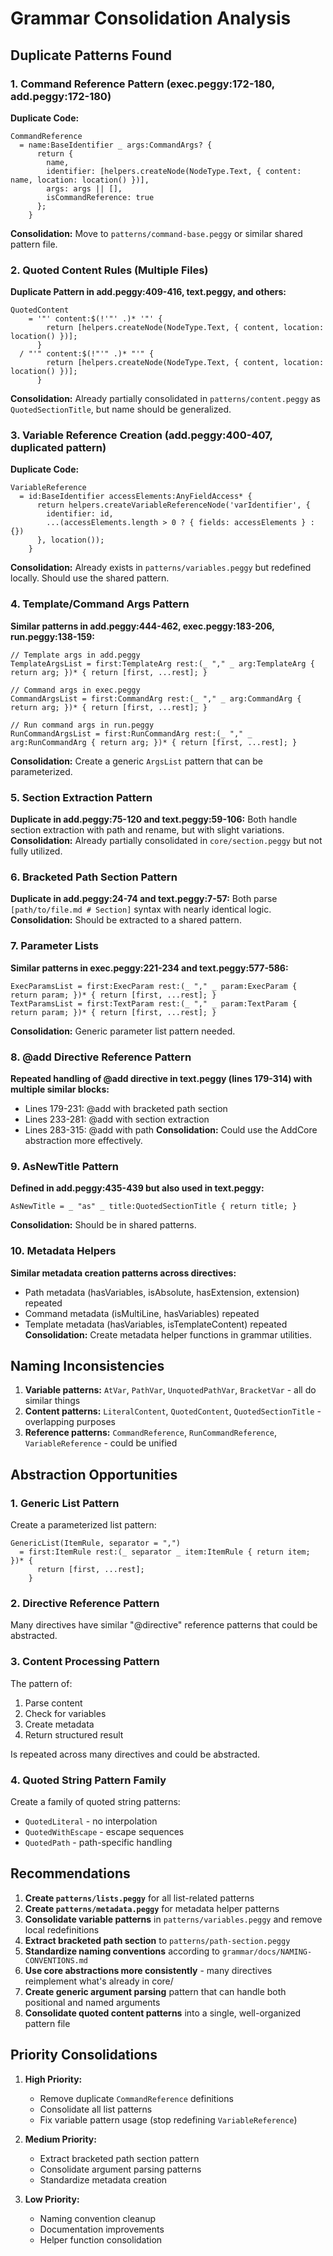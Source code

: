 # Grammar Consolidation Analysis

## Duplicate Patterns Found

### 1. Command Reference Pattern (exec.peggy:172-180, add.peggy:172-180)
**Duplicate Code:**
```peggy
CommandReference
  = name:BaseIdentifier _ args:CommandArgs? {
      return {
        name,
        identifier: [helpers.createNode(NodeType.Text, { content: name, location: location() })],
        args: args || [],
        isCommandReference: true
      };
    }
```
**Consolidation:** Move to `patterns/command-base.peggy` or similar shared pattern file.

### 2. Quoted Content Rules (Multiple Files)
**Duplicate Pattern in add.peggy:409-416, text.peggy, and others:**
```peggy
QuotedContent
    = '"' content:$(!'"' .)* '"' {
        return [helpers.createNode(NodeType.Text, { content, location: location() })];
      }
  / "'" content:$(!"'" .)* "'" {
        return [helpers.createNode(NodeType.Text, { content, location: location() })];
      }
```
**Consolidation:** Already partially consolidated in `patterns/content.peggy` as `QuotedSectionTitle`, but name should be generalized.

### 3. Variable Reference Creation (add.peggy:400-407, duplicated pattern)
**Duplicate Code:**
```peggy
VariableReference
  = id:BaseIdentifier accessElements:AnyFieldAccess* {
      return helpers.createVariableReferenceNode('varIdentifier', {
        identifier: id,
        ...(accessElements.length > 0 ? { fields: accessElements } : {})
      }, location());
    }
```
**Consolidation:** Already exists in `patterns/variables.peggy` but redefined locally. Should use the shared pattern.

### 4. Template/Command Args Pattern
**Similar patterns in add.peggy:444-462, exec.peggy:183-206, run.peggy:138-159:**
```peggy
// Template args in add.peggy
TemplateArgsList = first:TemplateArg rest:(_ "," _ arg:TemplateArg { return arg; })* { return [first, ...rest]; }

// Command args in exec.peggy
CommandArgsList = first:CommandArg rest:(_ "," _ arg:CommandArg { return arg; })* { return [first, ...rest]; }

// Run command args in run.peggy
RunCommandArgsList = first:RunCommandArg rest:(_ "," _ arg:RunCommandArg { return arg; })* { return [first, ...rest]; }
```
**Consolidation:** Create a generic `ArgsList` pattern that can be parameterized.

### 5. Section Extraction Pattern
**Duplicate in add.peggy:75-120 and text.peggy:59-106:**
Both handle section extraction with path and rename, but with slight variations.
**Consolidation:** Already partially consolidated in `core/section.peggy` but not fully utilized.

### 6. Bracketed Path Section Pattern
**Duplicate in add.peggy:24-74 and text.peggy:7-57:**
Both parse `[path/to/file.md # Section]` syntax with nearly identical logic.
**Consolidation:** Should be extracted to a shared pattern.

### 7. Parameter Lists
**Similar patterns in exec.peggy:221-234 and text.peggy:577-586:**
```peggy
ExecParamsList = first:ExecParam rest:(_ "," _ param:ExecParam { return param; })* { return [first, ...rest]; }
TextParamsList = first:TextParam rest:(_ "," _ param:TextParam { return param; })* { return [first, ...rest]; }
```
**Consolidation:** Generic parameter list pattern needed.

### 8. @add Directive Reference Pattern
**Repeated handling of @add directive in text.peggy (lines 179-314) with multiple similar blocks:**
- Lines 179-231: @add with bracketed path section
- Lines 233-281: @add with section extraction
- Lines 283-315: @add with path
**Consolidation:** Could use the AddCore abstraction more effectively.

### 9. AsNewTitle Pattern
**Defined in add.peggy:435-439 but also used in text.peggy:**
```peggy
AsNewTitle = _ "as" _ title:QuotedSectionTitle { return title; }
```
**Consolidation:** Should be in shared patterns.

### 10. Metadata Helpers
**Similar metadata creation patterns across directives:**
- Path metadata (hasVariables, isAbsolute, hasExtension, extension) repeated
- Command metadata (isMultiLine, hasVariables) repeated
- Template metadata (hasVariables, isTemplateContent) repeated
**Consolidation:** Create metadata helper functions in grammar utilities.

## Naming Inconsistencies

1. **Variable patterns:** `AtVar`, `PathVar`, `UnquotedPathVar`, `BracketVar` - all do similar things
2. **Content patterns:** `LiteralContent`, `QuotedContent`, `QuotedSectionTitle` - overlapping purposes
3. **Reference patterns:** `CommandReference`, `RunCommandReference`, `VariableReference` - could be unified

## Abstraction Opportunities

### 1. Generic List Pattern
Create a parameterized list pattern:
```peggy
GenericList(ItemRule, separator = ",")
  = first:ItemRule rest:(_ separator _ item:ItemRule { return item; })* {
      return [first, ...rest];
    }
```

### 2. Directive Reference Pattern
Many directives have similar "@directive" reference patterns that could be abstracted.

### 3. Content Processing Pattern
The pattern of:
1. Parse content
2. Check for variables
3. Create metadata
4. Return structured result

Is repeated across many directives and could be abstracted.

### 4. Quoted String Pattern Family
Create a family of quoted string patterns:
- `QuotedLiteral` - no interpolation
- `QuotedWithEscape` - escape sequences
- `QuotedPath` - path-specific handling

## Recommendations

1. **Create `patterns/lists.peggy`** for all list-related patterns
2. **Create `patterns/metadata.peggy`** for metadata helper patterns
3. **Consolidate variable patterns** in `patterns/variables.peggy` and remove local redefinitions
4. **Extract bracketed path section** to `patterns/path-section.peggy`
5. **Standardize naming conventions** according to `grammar/docs/NAMING-CONVENTIONS.md`
6. **Use core abstractions more consistently** - many directives reimplement what's already in core/
7. **Create generic argument parsing** pattern that can handle both positional and named arguments
8. **Consolidate quoted content patterns** into a single, well-organized pattern file

## Priority Consolidations

1. **High Priority:**
   - Remove duplicate `CommandReference` definitions
   - Consolidate all list patterns
   - Fix variable pattern usage (stop redefining `VariableReference`)

2. **Medium Priority:**
   - Extract bracketed path section pattern
   - Consolidate argument parsing patterns
   - Standardize metadata creation

3. **Low Priority:**
   - Naming convention cleanup
   - Documentation improvements
   - Helper function consolidation